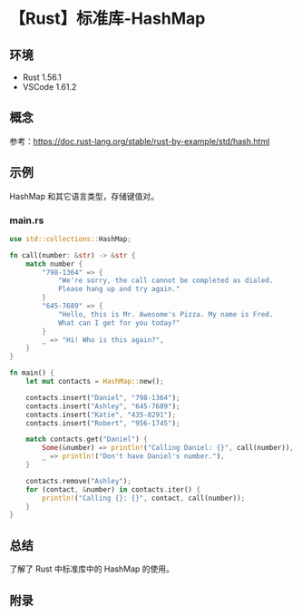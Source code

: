 # 【Rust】标准库-HashMap

## 环境

- Rust 1.56.1
- VSCode 1.61.2

## 概念

参考：<https://doc.rust-lang.org/stable/rust-by-example/std/hash.html>  

## 示例

HashMap 和其它语言类型，存储键值对。

### main.rs

```rust
use std::collections::HashMap;

fn call(number: &str) -> &str {
    match number {
        "798-1364" => {
            "We're sorry, the call cannot be completed as dialed. 
            Please hang up and try again."
        }
        "645-7689" => {
            "Hello, this is Mr. Awesome's Pizza. My name is Fred.
            What can I get for you today?"
        }
        _ => "Hi! Who is this again?",
    }
}

fn main() {
    let mut contacts = HashMap::new();

    contacts.insert("Daniel", "798-1364");
    contacts.insert("Ashley", "645-7689");
    contacts.insert("Katie", "435-8291");
    contacts.insert("Robert", "956-1745");

    match contacts.get("Daniel") {
        Some(&number) => println!("Calling Daniel: {}", call(number)),
        _ => println!("Don't have Daniel's number."),
    }

    contacts.remove("Ashley");
    for (contact, &number) in contacts.iter() {
        println!("Calling {}: {}", contact, call(number));
    }
}
```

## 总结

了解了 Rust 中标准库中的 HashMap 的使用。

## 附录
